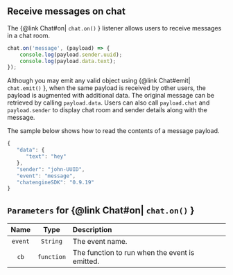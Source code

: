 ## Receive messages on chat

The {@link Chat#on| ```chat.on()``` } listener allows users to receive messages in a chat room.

```js
chat.on('message', (payload) => {
    console.log(payload.sender.uuid);
    console.log(payload.data.text);
});
```

Although you may emit any valid object using {@link Chat#emit| ```chat.emit()``` }, when the same payload is received by other users, the payload is augmented with additional data. The original message can be retrieved by calling ```payload.data```. Users can also call ```payload.chat``` and ```payload.sender``` to display chat room and sender details along with the message.

The sample below shows how to read the contents of a message payload.

```js
{
   "data": {
      "text": "hey"
   },
   "sender": "john-UUID",
   "event": "message",
   "chatengineSDK": "0.9.19"
}
```
## ```Parameters``` for {@link Chat#on| ```chat.on()``` }

| Name | Type | Description |
|:----:|:----:|:------------|
| ```event``` | ```String``` | The event name. |
| ```cb```    | ```function``` | The function to run when the event is emitted. |
